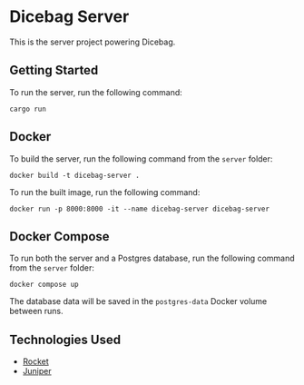 # Dicebag Server 
This is the server project powering Dicebag.

## Getting Started
To run the server, run the following command:

```
cargo run
```

## Docker
To build the server, run the following command from the `server` folder:

```
docker build -t dicebag-server .
```

To run the built image, run the following command:

```
docker run -p 8000:8000 -it --name dicebag-server dicebag-server
```

## Docker Compose
To run both the server and a Postgres database, run the following command from the `server` folder:

```
docker compose up
```

The database data will be saved in the `postgres-data` Docker volume between runs.

## Technologies Used
- [Rocket](https://rocket.rs/)
- [Juniper](https://github.com/graphql-rust/juniper)
